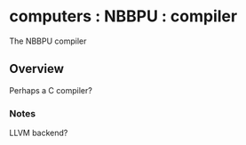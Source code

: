 # computers : NBBPU : compiler

The NBBPU compiler

## Overview

Perhaps a C compiler?

### Notes

LLVM backend?

